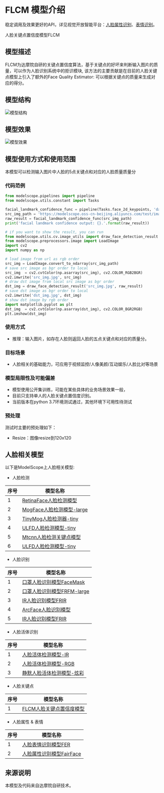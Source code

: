 
# FLCM 模型介绍
稳定调用及效果更好的API，详见视觉开放智能平台：[人脸属性识别](https://vision.aliyun.com/experience/detail?tagName=facebody&children=RecognizeFace&spm=a2cio.27993362)、[表情识别](https://vision.aliyun.com/experience/detail?tagName=facebody&children=RecognizeExpression&spm=a2cio.27993362)。

人脸关键点置信度模型FLCM


## 模型描述

FLCM为达摩院自研的关键点置信度算法，基于关键点的好坏来判断输入图片的质量，可以作为人脸识别系统中的拒识模块, 该方法的主要贡献是在目前的人脸关键点模型上引入了额外的Face Quality Estimator: 可以根据关键点的质量来生成对应的得分。

## 模型结构
![模型结构](FLC.png)

## 模型效果
![模型效果](https://modelscope.cn/api/v1/models/damo/cv_manual_facial-landmark-confidence_flcm/repo?Revision=master&FilePath=flc_demo_1.jpg&View=true)

## 模型使用方式和使用范围
本模型可以检测输入图片中人脸的5点关键点和对应的人脸质量质量分

### 代码范例
```python
from modelscope.pipelines import pipeline
from modelscope.utils.constant import Tasks

facial_landmark_confidence_func = pipeline(Tasks.face_2d_keypoints, 'damo/cv_manual_facial-landmark-confidence_flcm')
src_img_path = 'https://modelscope.oss-cn-beijing.aliyuncs.com/test/images/face_recognition_1.png'
raw_result = facial_landmark_confidence_func(src_img_path)
print('facial landmark confidence output: {}.'.format(raw_result))

# if you want to show the result, you can run
from modelscope.utils.cv.image_utils import draw_face_detection_result
from modelscope.preprocessors.image import LoadImage
import cv2
import numpy as np

# load image from url as rgb order
src_img = LoadImage.convert_to_ndarray(src_img_path)
# save src image as bgr order to local
src_img  = cv2.cvtColor(np.asarray(src_img), cv2.COLOR_RGB2BGR)
cv2.imwrite('src_img.jpg', src_img) 
# draw dst image from local src image as bgr order
dst_img = draw_face_detection_result('src_img.jpg', raw_result)
# save dst image as bgr order to local
cv2.imwrite('dst_img.jpg', dst_img)
# show dst image by rgb order
import matplotlib.pyplot as plt
dst_img  = cv2.cvtColor(np.asarray(dst_img), cv2.COLOR_BGR2RGB)
plt.imshow(dst_img)
```
### 使用方式
- 推理：输入图片，如存在人脸则返回人脸的五点关键点和对应的质量分。


### 目标场景
- 人脸相关的基础能力，可应用于视频监控/人像美颜/互动娱乐/人脸比对等场景


### 模型局限性及可能偏差
- 模型使用公开集训练，可能在某些具体的业务场景效果一般，
- 目前只支持单人的人脸关键点置信度识别。
- 当前版本在python 3.7环境测试通过，其他环境下可用性待测试

### 预处理
测试时主要的预处理如下：
- Resize：图像resize到120x120

## 人脸相关模型

以下是ModelScope上人脸相关模型:

- 人脸检测

| 序号 | 模型名称 |
| ------------ | ------------ |
| 1 | [RetinaFace人脸检测模型](https://modelscope.cn/models/damo/cv_resnet50_face-detection_retinaface/summary) |
| 2 | [MogFace人脸检测模型-large](https://modelscope.cn/models/damo/cv_resnet101_face-detection_cvpr22papermogface/summary) |
| 3 | [TinyMog人脸检测器-tiny](https://modelscope.cn/models/damo/cv_manual_face-detection_tinymog/summary) |
| 4 | [ULFD人脸检测模型-tiny](https://modelscope.cn/models/damo/cv_manual_face-detection_ulfd/summary) |
| 5 | [Mtcnn人脸检测关键点模型](https://modelscope.cn/models/damo/cv_manual_face-detection_mtcnn/summary) |
| 6 | [ULFD人脸检测模型-tiny](https://modelscope.cn/models/damo/cv_manual_face-detection_ulfd/summary) |


- 人脸识别

| 序号 | 模型名称 |
| ------------ | ------------ |
| 1 | [口罩人脸识别模型FaceMask](https://modelscope.cn/models/damo/cv_resnet_face-recognition_facemask/summary) |
| 2 | [口罩人脸识别模型FRFM-large](https://modelscope.cn/models/damo/cv_manual_face-recognition_frfm/summary) |
| 3 | [IR人脸识别模型FRIR](https://modelscope.cn/models/damo/cv_manual_face-recognition_frir/summary) |
| 4 | [ArcFace人脸识别模型](https://modelscope.cn/models/damo/cv_ir50_face-recognition_arcface/summary) |
| 5 | [IR人脸识别模型FRIR](https://modelscope.cn/models/damo/cv_manual_face-recognition_frir/summary) |

- 人脸活体识别

| 序号 | 模型名称 |
| ------------ | ------------ |
| 1 | [人脸活体检测模型-IR](https://modelscope.cn/models/damo/cv_manual_face-liveness_flir/summary) |
| 2 | [人脸活体检测模型-RGB](https://modelscope.cn/models/damo/cv_manual_face-liveness_flrgb/summary) |
| 3 | [静默人脸活体检测模型-炫彩](https://modelscope.cn/models/damo/cv_manual_face-liveness_flxc/summary) |

- 人脸关键点

| 序号 | 模型名称 |
| ------------ | ------------ |
| 1 | [FLCM人脸关键点置信度模型](https://modelscope.cn/models/damo/cv_manual_facial-landmark-confidence_flcm/summary) |

- 人脸属性 & 表情


| 序号 | 模型名称 |
| ------------ | ------------ |
| 1 | [人脸表情识别模型FER](https://modelscope.cn/models/damo/cv_vgg19_facial-expression-recognition_fer/summary) |
| 2 | [人脸属性识别模型FairFace](https://modelscope.cn/models/damo/cv_resnet34_face-attribute-recognition_fairface/summary) |

## 来源说明
本模型及代码来自达摩院自研技术。

